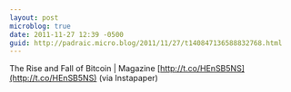 ```yaml
---
layout: post
microblog: true
date: 2011-11-27 12:39 -0500
guid: http://padraic.micro.blog/2011/11/27/t140847136588832768.html
---
```

The Rise and Fall of Bitcoin | Magazine [http://t.co/HEnSB5NS](http://t.co/HEnSB5NS) (via Instapaper)

